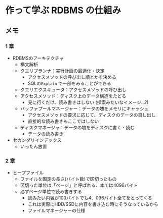 # 作って学ぶ RDBMS の仕組み

## メモ

### 1 章

- RDBMSのアーキテクチャ
  - 構文解析
  - クエリプランナ：実行計画の最適化・決定
    - アクセスメソッドの呼び出し順とかを決める
    - SQLの`Explain` で一部をみることができる
  - クエリエクスキュータ：アクセスメソッドの呼び出し
  - アクセスメソッド：ディスク上のデータ構造をたどる
    - 見に行くだけ、読み書きはしない (探索みたいなイメージ...?)
  - バッファプールマネージャー：データの塊をメモリにキャッシュ
    - アクセスメソッドの要求に応じて、ディスクのデータの貸し出し
    - 直接的な読み書きもここではしない
  - ディスクマネージャ：データの塊をディスクに書く・読む
    - データの読み書き
- セカンダリインデックス
  - いったん放置


### 2 章

- ヒープファイル
  - ファイルを固定の長さ(バイト数)で区切ったもの
  - 区切った単位は「ページ」と呼ばれる、本では4096バイト
  - 必ずページ単位で読み書きする
    - 読みたい内容が100バイトでも4、096バイト全てをとってくる
    - これは実際にHDD/SSDに内容を書き込む時にそうなっているから
    - ファイルマネージャーの仕様
